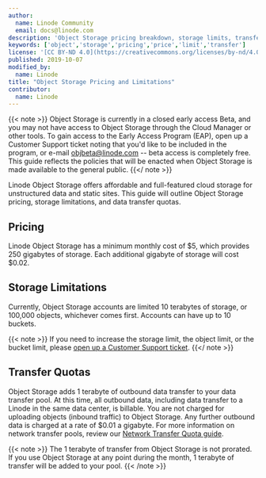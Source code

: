 ```yaml
---
author:
  name: Linode Community
  email: docs@linode.com
description: 'Object Storage pricing breakdown, storage limits, transfer quotas, and other pertinent information.'
keywords: ['object','storage','pricing','price','limit','transfer']
license: '[CC BY-ND 4.0](https://creativecommons.org/licenses/by-nd/4.0)'
published: 2019-10-07
modified_by:
  name: Linode
title: "Object Storage Pricing and Limitations"
contributor:
  name: Linode
---
```


{{< note >}}
Object Storage is currently in a closed early access Beta, and you may not have access to Object Storage through the Cloud Manager or other tools. To gain access to the Early Access Program (EAP), open up a Customer Support ticket noting that you'd like to be included in the program, or e-mail objbeta@linode.com -- beta access is completely free. This guide reflects the policies that will be enacted when Object Storage is made available to the general public.
{{</ note >}}

Linode Object Storage offers affordable and full-featured cloud storage for unstructured data and static sites. This guide will outline Object Storage pricing, storage limitations, and data transfer quotas.

## Pricing

Linode Object Storage has a minimum monthly cost of $5, which provides 250 gigabytes of storage. Each additional gigabyte of storage will cost $0.02.

## Storage Limitations

Currently, Object Storage accounts are limited 10 terabytes of storage, or 100,000 objects, whichever comes first. Accounts can have up to 10 buckets.

{{< note >}}
If you need to increase the storage limit, the object limit, or the bucket limit, please [open up a Customer Support ticket](https://www.linode.com/docs/platform/billing-and-support/support/#contacting-linode-support).
{{</ note >}}

## Transfer Quotas

Object Storage adds 1 terabyte of outbound data transfer to your data transfer pool. At this time, all outbound data, including data transfer to a Linode in the same data center, is billable. You are not charged for uploading objects (inbound traffic) to Object Storage. Any further outbound data is charged at a rate of $0.01 a gigabyte. For more information on network transfer pools, review our [Network Transfer Quota guide](https://linode.com/docs/platform/billing-and-support/network-transfer-quota/).

{{< note >}}
The 1 terabyte of transfer from Object Storage is not prorated. If you use Object Storage at any point during the month, 1 terabyte of transfer will be added to your pool.
{{< /note >}}
